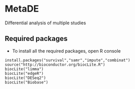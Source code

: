 # MetaDE
Differential analysis of multiple studies

## Required packages
* To install all the required packages, open R console
```{r eval=FALSE}
install.packages("survival","samr","impute","combinat")
source("http://bioconductor.org/biocLite.R")
biocLite("limma")
biocLite("edgeR")
biocLite("DESeq2")
biocLite("Biobase")
```
